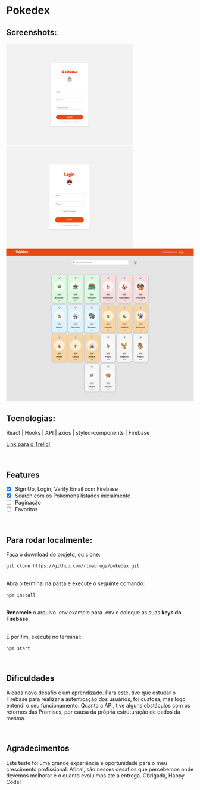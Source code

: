 <h1> Pokedex </h1>

## Screenshots:

<p float='left'>
<img src="./src/assets/images/Readme/1.Signup.png" width='340'>
<img src="./src/assets/images/Readme/3.Login.png" width='340'>
<img src='./src/assets/images/Readme/4.Home.png' width='680'>
</p>

## Tecnologias:

React | Hooks | API | axios | styled-components | Firebase

[Link para o Trello!](https://trello.com/b/p5F9fkKt/pokedex)

<br/>

## Features

- [x] Sign Up, Login, Verify Email com Firebase
- [x] Search com os Pokemons listados inicialmente
- [ ] Paginação
- [ ] Favoritos

<br/>

## Para rodar localmente:

Faça o download do projeto, ou clone:

```
git clone https://github.com/rlmadruga/pokedex.git
```

<br/>Abra o terminal na pasta e execute o seguinte comando:

```
npm install
```

<br/><strong>Renomeie</strong> o arquivo .env.example para .env e coloque as suas <strong>keys do Firebase</strong>.

<br/>E por fim, execute no terminal:

```
npm start
```

<br/>

## Dificuldades

A cada novo desafio é um aprendizado. Para este, tive que estudar o Firebase para realizar a autenticação dos usuários, foi custosa, mas logo entendi o seu funcionamento. Quanto a API, tive alguns obstáculos com os retornos das Promises, por causa da própria estruturação de dados da mesma.

<br/>

## Agradecimentos

Este teste foi uma grande experiência e oportunidade para o meu crescimento profissional. Afinal, são nesses desafios que percebemos onde devemos melhorar e o quanto evoluimos até a entrega. Obrigada, Happy Code!
